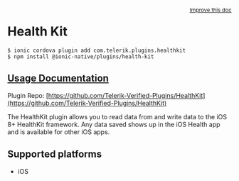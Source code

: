 <a style="float:right;font-size:12px;" href="http://github.com/danielsogl/awesome-cordova-plugins/edit/master/src/@awesome-cordova-plugins/plugins/health-kit/index.ts#L79">
  Improve this doc
</a>

# Health Kit

```
$ ionic cordova plugin add com.telerik.plugins.healthkit
$ npm install @ionic-native/plugins/health-kit
```

## [Usage Documentation](https://ionicframework.com/docs/native/health-kit/)

Plugin Repo: [https://github.com/Telerik-Verified-Plugins/HealthKit](https://github.com/Telerik-Verified-Plugins/HealthKit)

The HealthKit plugin allows you to read data from and write data to the iOS 8+ HealthKit framework.
Any data saved shows up in the iOS Health app and is available for other iOS apps.

## Supported platforms

- iOS
